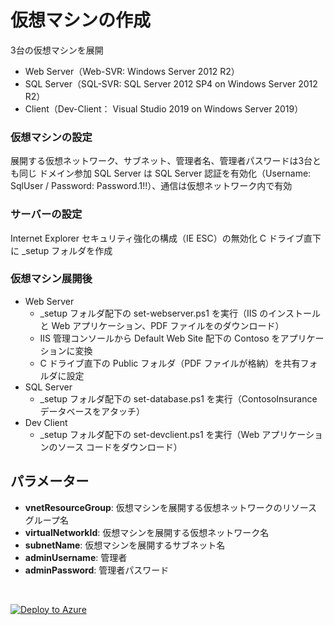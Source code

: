 # 仮想マシンの作成

3台の仮想マシンを展開
- Web Server（Web-SVR: Windows Server 2012 R2）
- SQL Server（SQL-SVR: SQL Server 2012 SP4 on Windows Server 2012 R2）
- Client（Dev-Client： Visual Studio 2019 on Windows Server 2019）

### **仮想マシンの設定**
展開する仮想ネットワーク、サブネット、管理者名、管理者パスワードは3台とも同じ 
ドメイン参加 
SQL Server は SQL Server 認証を有効化（Username: SqlUser / Password: Password.1!!）、通信は仮想ネットワーク内で有効

### **サーバーの設定**
Internet Explorer セキュリティ強化の構成（IE ESC）の無効化
C ドライブ直下に _setup フォルダを作成

### **仮想マシン展開後**
- Web Server
  - _setup フォルダ配下の set-webserver.ps1 を実行（IIS のインストールと Web アプリケーション、PDF ファイルをのダウンロード）
  -  IIS 管理コンソールから Default Web Site 配下の Contoso をアプリケーションに変換
  - C ドライブ直下の Public フォルダ（PDF ファイルが格納）を共有フォルダに設定
- SQL Server
  - _setup フォルダ配下の set-database.ps1 を実行（ContosoInsurance データベースをアタッチ）
- Dev Client
  - _setup フォルダ配下の set-devclient.ps1 を実行（Web アプリケーションのソース コードをダウンロード）

## **パラメーター**
- **vnetResourceGroup**: 仮想マシンを展開する仮想ネットワークのリソース グループ名
- **virtualNetworkId**: 仮想マシンを展開する仮想ネットワーク名
- **subnetName**: 仮想マシンを展開するサブネット名
- **adminUsername**: 管理者
- **adminPassword**: 管理者パスワード

<br />

[![Deploy to Azure](https://aka.ms/deploytoazurebutton)](https%3A%2F%2Fraw.githubusercontent.com%2Fhiroyay-ms%2FServer-Migration-Hands-on-Lab%2Fmaster%2FHands-on%2520lab%2Fazure-templates%2F04-virtual-machines%2Fvm-deploy.json)
